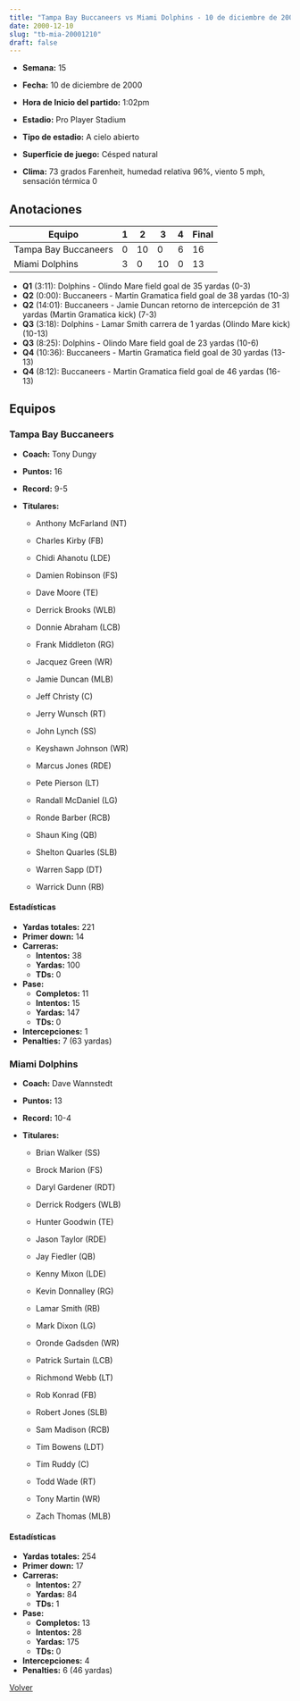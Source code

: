 ```yaml
---
title: "Tampa Bay Buccaneers vs Miami Dolphins - 10 de diciembre de 2000"
date: 2000-12-10
slug: "tb-mia-20001210"
draft: false
---
```


* **Semana:** 15
* **Fecha:** 10 de diciembre de 2000

* **Hora de Inicio del partido:** 1:02pm
* **Estadio:** Pro Player Stadium
* **Tipo de estadio:** A cielo abierto
* **Superficie de juego:** Césped natural
* **Clima:** 73 grados Farenheit, humedad relativa 96%, viento 5 mph, sensación térmica 0





## Anotaciones
| Equipo | 1 | 2 | 3 | 4 | Final |
|--------|---|---|---|---|-------|
| Tampa Bay Buccaneers  | 0 | 10 | 0 | 6  | 16 |
| Miami Dolphins  | 3 | 0 | 10 | 0  | 13 |
* **Q1** (3:11): Dolphins - Olindo Mare field goal de 35 yardas (0-3)
* **Q2** (0:00): Buccaneers - Martin Gramatica field goal de 38 yardas (10-3)
* **Q2** (14:01): Buccaneers - Jamie Duncan retorno de intercepción de 31 yardas (Martin Gramatica kick) (7-3)
* **Q3** (3:18): Dolphins - Lamar Smith carrera de 1 yardas (Olindo Mare kick) (10-13)
* **Q3** (8:25): Dolphins - Olindo Mare field goal de 23 yardas (10-6)
* **Q4** (10:36): Buccaneers - Martin Gramatica field goal de 30 yardas (13-13)
* **Q4** (8:12): Buccaneers - Martin Gramatica field goal de 46 yardas (16-13)


## Equipos


### Tampa Bay Buccaneers
* **Coach:** Tony Dungy
* **Puntos:** 16
* **Record:** 9-5
* **Titulares:** 

  * Anthony McFarland (NT) 

  * Charles Kirby (FB) 

  * Chidi Ahanotu (LDE) 

  * Damien Robinson (FS) 

  * Dave Moore (TE) 

  * Derrick Brooks (WLB) 

  * Donnie Abraham (LCB) 

  * Frank Middleton (RG) 

  * Jacquez Green (WR) 

  * Jamie Duncan (MLB) 

  * Jeff Christy (C) 

  * Jerry Wunsch (RT) 

  * John Lynch (SS) 

  * Keyshawn Johnson (WR) 

  * Marcus Jones (RDE) 

  * Pete Pierson (LT) 

  * Randall McDaniel (LG) 

  * Ronde Barber (RCB) 

  * Shaun King (QB) 

  * Shelton Quarles (SLB) 

  * Warren Sapp (DT) 

  * Warrick Dunn (RB) 

#### Estadísticas
* **Yardas totales:** 221
* **Primer down:** 14
* **Carreras:**
  * **Intentos:** 38
  * **Yardas:** 100
  * **TDs:** 0
* **Pase:**
  * **Completos:** 11
  * **Intentos:** 15
  * **Yardas:** 147
  * **TDs:** 0
* **Intercepciones:** 1
* **Penalties:** 7 (63 yardas)

### Miami Dolphins
* **Coach:** Dave Wannstedt
* **Puntos:** 13
* **Record:** 10-4
* **Titulares:** 

  * Brian Walker (SS) 

  * Brock Marion (FS) 

  * Daryl Gardener (RDT) 

  * Derrick Rodgers (WLB) 

  * Hunter Goodwin (TE) 

  * Jason Taylor (RDE) 

  * Jay Fiedler (QB) 

  * Kenny Mixon (LDE) 

  * Kevin Donnalley (RG) 

  * Lamar Smith (RB) 

  * Mark Dixon (LG) 

  * Oronde Gadsden (WR) 

  * Patrick Surtain (LCB) 

  * Richmond Webb (LT) 

  * Rob Konrad (FB) 

  * Robert Jones (SLB) 

  * Sam Madison (RCB) 

  * Tim Bowens (LDT) 

  * Tim Ruddy (C) 

  * Todd Wade (RT) 

  * Tony Martin (WR) 

  * Zach Thomas (MLB) 

#### Estadísticas
* **Yardas totales:** 254
* **Primer down:** 17
* **Carreras:**
  * **Intentos:** 27
  * **Yardas:** 84
  * **TDs:** 1
* **Pase:**
  * **Completos:** 13
  * **Intentos:** 28
  * **Yardas:** 175
  * **TDs:** 0
* **Intercepciones:** 4
* **Penalties:** 6 (46 yardas)


[Volver](/historia/2000)
